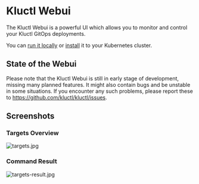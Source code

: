 <!-- This comment is uncommented when auto-synced to www-kluctl.io

---
title: "Kluctl Webui"
linkTitle: "Kluctl Webui"
description: "Kluctl Webui documentation."
weight: 4
---
-->

# Kluctl Webui

The Kluctl Webui is a powerful UI which allows you to monitor and control your Kluctl GitOps deployments.

You can [run it locally](./run.md) or [install](./installation.md) it to your Kubernetes cluster.

## State of the Webui

Please note that the Kluctl Webui is still in early stage of development, missing many planned features. It might
also contain bugs and be unstable in some situations. If you encounter any such problems, please report these
to https://github.com/kluctl/kluctl/issues.

## Screenshots

### Targets Overview
![targets.jpg](https://kluctl.io/images/webui/targets.jpg)

### Command Result
![targets-result.jpg](https://kluctl.io/images/webui/targets-result.jpg)
